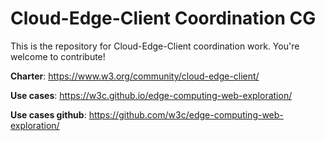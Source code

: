 
# Cloud-Edge-Client Coordination CG

This is the repository for Cloud-Edge-Client coordination work. 
You're welcome to contribute! 

**Charter**: https://www.w3.org/community/cloud-edge-client/ 

**Use cases**: https://w3c.github.io/edge-computing-web-exploration/

**Use cases github**: https://github.com/w3c/edge-computing-web-exploration/ 


